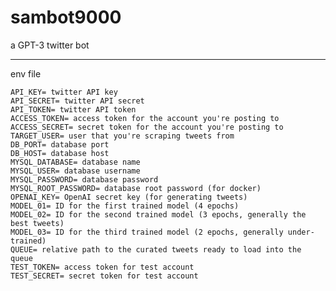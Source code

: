# sambot9000

a GPT-3 twitter bot

---

env file

    API_KEY= twitter API key
    API_SECRET= twitter API secret
    API_TOKEN= twitter API token
    ACCESS_TOKEN= access token for the account you're posting to
    ACCESS_SECRET= secret token for the account you're posting to
    TARGET_USER= user that you're scraping tweets from
    DB_PORT= database port
    DB_HOST= database host
    MYSQL_DATABASE= database name
    MYSQL_USER= database username
    MYSQL_PASSWORD= database password
    MYSQL_ROOT_PASSWORD= database root password (for docker)
    OPENAI_KEY= OpenAI secret key (for generating tweets)
    MODEL_01= ID for the first trained model (4 epochs)
    MODEL_02= ID for the second trained model (3 epochs, generally the best tweets)
    MODEL_03= ID for the third trained model (2 epochs, generally under-trained)
    QUEUE= relative path to the curated tweets ready to load into the queue
    TEST_TOKEN= access token for test account
    TEST_SECRET= secret token for test account

